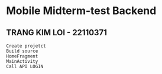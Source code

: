 # Mobile Midterm-test Backend

## TRANG KIM LOI - 22110371

```
Create projetct
Build source
HomeFragment
MainActivity
Call API LOGIN

```
